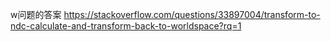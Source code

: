 w问题的答案 https://stackoverflow.com/questions/33897004/transform-to-ndc-calculate-and-transform-back-to-worldspace?rq=1
